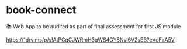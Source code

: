 # book-connect
📚 Web App to be audited as part of final assessment for first JS module

https://1drv.ms/p/s!AtPCqCJWRmH3gWS4GY8Nvl6V2sEB?e=oFaA5V
